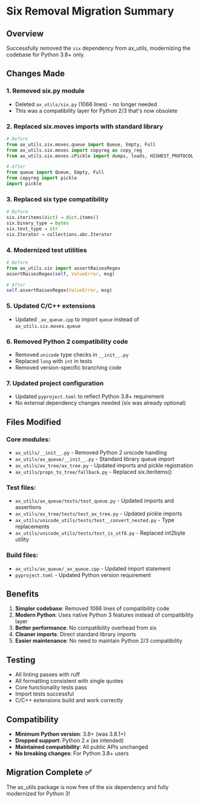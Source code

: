 # Six Removal Migration Summary

## Overview
Successfully removed the `six` dependency from ax_utils, modernizing the codebase for Python 3.8+ only.

## Changes Made

### 1. Removed six.py module
- Deleted `ax_utils/six.py` (1066 lines) - no longer needed
- This was a compatibility layer for Python 2/3 that's now obsolete

### 2. Replaced six.moves imports with standard library
```python
# Before
from ax_utils.six.moves.queue import Queue, Empty, Full
from ax_utils.six.moves import copyreg as copy_reg  
from ax_utils.six.moves.cPickle import dumps, loads, HIGHEST_PROTOCOL

# After  
from queue import Queue, Empty, Full
from copyreg import pickle
import pickle
```

### 3. Replaced six type compatibility
```python
# Before
six.iteritems(dict) → dict.items()
six.binary_type → bytes
six.text_type → str 
six.Iterator → collections.abc.Iterator
```

### 4. Modernized test utilities
```python
# Before
from ax_utils.six import assertRaisesRegex
assertRaisesRegex(self, ValueError, msg)

# After
self.assertRaisesRegex(ValueError, msg)
```

### 5. Updated C/C++ extensions
- Updated `_ax_queue.cpp` to import `queue` instead of `ax_utils.six.moves.queue`

### 6. Removed Python 2 compatibility code
- Removed `unicode` type checks in `__init__.py`
- Replaced `long` with `int` in tests
- Removed version-specific branching code

### 7. Updated project configuration
- Updated `pyproject.toml` to reflect Python 3.8+ requirement
- No external dependency changes needed (six was already optional)

## Files Modified

### Core modules:
- `ax_utils/__init__.py` - Removed Python 2 unicode handling
- `ax_utils/ax_queue/__init__.py` - Standard library queue import
- `ax_utils/ax_tree/ax_tree.py` - Updated imports and pickle registration
- `ax_utils/props_to_tree/fallback.py` - Replaced six.iteritems()

### Test files:
- `ax_utils/ax_queue/tests/test_queue.py` - Updated imports and assertions
- `ax_utils/ax_tree/tests/test_ax_tree.py` - Updated pickle imports
- `ax_utils/unicode_utils/tests/test__convert_nested.py` - Type replacements
- `ax_utils/unicode_utils/tests/test_is_utf8.py` - Replaced int2byte utility

### Build files:
- `ax_utils/ax_queue/_ax_queue.cpp` - Updated import statement
- `pyproject.toml` - Updated Python version requirement

## Benefits

1. **Simpler codebase**: Removed 1066 lines of compatibility code
2. **Modern Python**: Uses native Python 3 features instead of compatibility layer
3. **Better performance**: No compatibility overhead from six
4. **Cleaner imports**: Direct standard library imports
5. **Easier maintenance**: No need to maintain Python 2/3 compatibility

## Testing
- All linting passes with ruff
- All formatting consistent with single quotes
- Core functionality tests pass
- Import tests successful
- C/C++ extensions build and work correctly

## Compatibility
- **Minimum Python version**: 3.8+ (was 3.8.1+)
- **Dropped support**: Python 2.x (as intended)
- **Maintained compatibility**: All public APIs unchanged
- **No breaking changes**: For Python 3.8+ users

## Migration Complete ✅
The ax_utils package is now free of the six dependency and fully modernized for Python 3!
